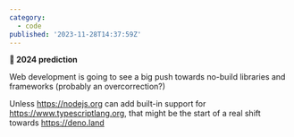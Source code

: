 ```yaml
---
category:
  - code
published: '2023-11-28T14:37:59Z'
---
```


**🎯 2024 prediction**

Web development is going to see a big push towards no-build libraries and frameworks (probably an overcorrection?)

Unless https://nodejs.org can add built-in support for https://www.typescriptlang.org, that might be the start of a real shift towards https://deno.land
